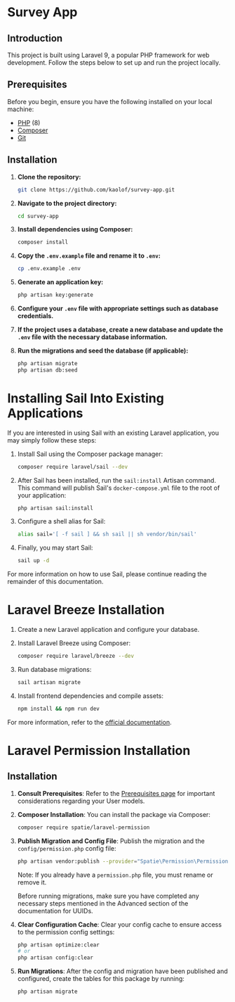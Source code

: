 # Survey App

## Introduction

This project is built using Laravel 9, a popular PHP framework for web development. Follow the steps below to set up and run the project locally.

## Prerequisites

Before you begin, ensure you have the following installed on your local machine:

- [PHP](https://www.php.net/) (8)
- [Composer](https://getcomposer.org/)
- [Git](https://git-scm.com/)

## Installation

1. **Clone the repository:**

    ```bash
    git clone https://github.com/kaolof/survey-app.git
    ```

2. **Navigate to the project directory:**

    ```bash
    cd survey-app
    ```

3. **Install dependencies using Composer:**

    ```bash
    composer install
    ```

4. **Copy the `.env.example` file and rename it to `.env`:**

    ```bash
    cp .env.example .env
    ```

5. **Generate an application key:**

    ```bash
    php artisan key:generate
    ```

6. **Configure your `.env` file with appropriate settings such as database credentials.**

7. **If the project uses a database, create a new database and update the `.env` file with the necessary database information.**

8. **Run the migrations and seed the database (if applicable):**

    ```bash
    php artisan migrate
    php artisan db:seed
    ```
# Installing Sail Into Existing Applications

If you are interested in using Sail with an existing Laravel application, you may simply follow these steps:

1. Install Sail using the Composer package manager:
    ```bash
    composer require laravel/sail --dev
    ```

2. After Sail has been installed, run the `sail:install` Artisan command. This command will publish Sail's `docker-compose.yml` file to the root of your application:
    ```bash
    php artisan sail:install
    ```
3. Configure a shell alias for Sail:
    ```bash
    alias sail='[ -f sail ] && sh sail || sh vendor/bin/sail'
    ```
4. Finally, you may start Sail:
    ```bash
    sail up -d
    ```


For more information on how to use Sail, please continue reading the remainder of this documentation.

# Laravel Breeze Installation

1. Create a new Laravel application and configure your database.
2. Install Laravel Breeze using Composer:

    ```bash
    composer require laravel/breeze --dev
    ```

3. Run database migrations:

    ```bash
    sail artisan migrate
    ```

4. Install frontend dependencies and compile assets:

    ```bash
    npm install && npm run dev
    ```

For more information, refer to the [official documentation](https://laravel.com/docs/breeze).

# Laravel Permission Installation

## Installation

1. **Consult Prerequisites**: Refer to the [Prerequisites page](link_to_prerequisites_page) for important considerations regarding your User models.

2. **Composer Installation**: You can install the package via Composer:

    ```bash
    composer require spatie/laravel-permission
    ```

3. **Publish Migration and Config File**: Publish the migration and the `config/permission.php` config file:

    ```bash
    php artisan vendor:publish --provider="Spatie\Permission\PermissionServiceProvider"
    ```

    Note: If you already have a `permission.php` file, you must rename or remove it.

    Before running migrations, make sure you have completed any necessary steps mentioned in the Advanced section of the documentation for UUIDs.


4. **Clear Configuration Cache**: Clear your config cache to ensure access to the permission config settings:

    ```bash
    php artisan optimize:clear
    # or
    php artisan config:clear
    ```

5. **Run Migrations**: After the config and migration have been published and configured, create the tables for this package by running:

    ```bash
    php artisan migrate
    ```

